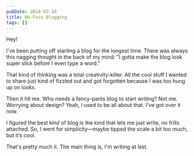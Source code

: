 ```yaml
---
pubDate: 2024-03-10
title: No-Fuss Blogging
tags: []
---
```


Hey!

I've been putting off starting a blog for the longest time. There was always this nagging thought in the back of my mind: "I gotta make the blog look super slick before I even type a word."

That kind of thinking was a total creativity-killer. All the cool stuff I wanted to share just kind of fizzled out and got forgotten because I was too hung up on looks.

Then it hit me. Who needs a fancy-pants blog to start writing? Not me. Worrying about design? Yeah, I used to be all about that. I've got over it now.

I figured the best kind of blog is the kind that lets me just write, no frills attached. So, I went for simplicity—maybe tipped the scale a bit too much, but it’s cool.

That's pretty much it. The main thing is, I'm writing at last.
